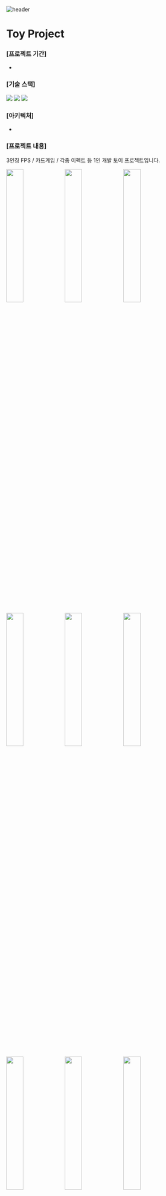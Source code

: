 ![header](https://capsule-render.vercel.app/api?type=waving&color=auto&height=200&section=header&text=Toy_Project&fontSize=60)

# Toy Project

### [프로젝트 기간]
-

### [기술 스택]
<img src="https://img.shields.io/badge/Unreal Engine-000000?style=flat-square&logo=Unreal Engine&logoColor=white"/>  <img src="https://img.shields.io/badge/C++-00599C?style=flat-square&logo=C++&logoColor=white"/>  <img src="https://img.shields.io/badge/Blueprint-137CBD?style=flat-square&logo=Blueprint&logoColor=white"/>

### [아키텍처]
-

### [프로젝트 내용]
3인칭 FPS / 카드게임 / 각종 이펙트 등 1인 개발 토이 프로젝트입니다.

<img width="30%" src="https://user-images.githubusercontent.com/90584581/197500588-65c33b88-0cd0-467d-9dc0-9e52e25c39d4.png"/>  <img width="30%" src="https://user-images.githubusercontent.com/90584581/197500597-d9a12ac5-efc8-451e-ae45-a117d764dcba.png"/>  <img width="30%" src="https://user-images.githubusercontent.com/90584581/197500600-d36ebeb5-5323-4042-8214-a5dceb62cd6e.png"/>
<img width="30%" src="https://user-images.githubusercontent.com/90584581/197500607-226473b3-48a5-4bf0-a8e4-bca057cfa75e.png"/>  <img width="30%" src="https://user-images.githubusercontent.com/90584581/197500611-41fd1c62-b6e9-4f38-be68-872050d7cb6c.png"/>  <img width="30%" src="https://user-images.githubusercontent.com/90584581/197500612-b594b313-577c-4586-9bb4-668a2135d823.png"/>
<img width="30%" src="https://user-images.githubusercontent.com/90584581/197500570-49ce4798-e347-48ec-9562-b06c990e18ce.png"/>  <img width="30%" src="https://user-images.githubusercontent.com/90584581/197500575-832d327d-259f-4e77-833f-75cb3d52f0d5.png"/>  <img width="30%" src="https://user-images.githubusercontent.com/90584581/197500582-80822f34-cbe6-49db-83ab-bc7aadbc9bd1.png"/>

### [프로젝트 투입 인원]
개발자 1

## [주요 코드]
### [먼저 3인칭 FPS 코드 분석입니다.]
#### Fire
Fire 기능은 "Set Timer By Event" 함수를 이용해 연사가 가능하게 했으며 "LineTraceForObject"함수를 통해 데미지 처리를 했습니다.\
<img width="60%" src="https://user-images.githubusercontent.com/90584581/197504178-d04f3899-14ef-4438-a754-0741a62f6605.png"/>
<img width="60%" src="https://user-images.githubusercontent.com/90584581/197504184-5a40cb97-85bd-44f9-b11b-4aac2217c126.png"/>

#### Reload
Reload 기능은 몽타주 기능을 이용하여 본의 "Spine"을 기준으로 상체만 Reload 애니메이션되게 구현했습니다.
<img width="60%" src="https://user-images.githubusercontent.com/90584581/197505019-1d03c790-e841-460f-91ad-8e94dbb0ec3c.png"/>


#### Weapon Drop
무기는 Datatable로 지정 위치에 생성되도록 기능을 구현하였습니다.
<img width="60%" src="https://user-images.githubusercontent.com/90584581/197505787-77d59a8e-6fa8-4e5f-bdbf-49db4e6e0e62.png"/>
<img width="60%" src="https://user-images.githubusercontent.com/90584581/197505779-99ca8ce8-c0de-42fc-b103-4c0b822fe13e.png"/>

#### AI
AI를 구성하는 Behavior Tree입니다. NPC 시야 안에 있거나 주변에서 소리를 인식하면 캐릭터를 향해 따라오며 사격합니다.
<img width="60%" src="https://user-images.githubusercontent.com/90584581/197506060-e2859e26-5b51-4ca9-aa2d-1ce7f9b8ce1b.png"/>


### [다음으로 Card Game 코드 분석입니다.]
#### Spawn Random location
카드들이 지정된 자리에 랜덤하게 스폰되도록 구현했습니다.
<img width="60%" src="https://user-images.githubusercontent.com/90584581/197508330-c8ae11a0-19b3-4a30-b4f1-e7460480f817.png"/>

#### Number Compare
각 카드별로 정해져있는 고유 넘버를 통해서 비교하고 맞으면 사라집니다.
<img width="60%" src="https://user-images.githubusercontent.com/90584581/197508567-bd6ffe0e-c9ec-4b63-a43d-c0415f083509.png"/>

### [마지막으로 VFX 코드 분석입니다.]
#### World outline
대상의 Outline만을 렌더링해주는 머티리얼을 설정하고 "PostProcessVolume"에 적용한 후 캐릭터에서 머티리얼의 파라미터를 조절하여 구현했습니다.\
<img width="60%" src="https://user-images.githubusercontent.com/90584581/197510087-c8036fd7-4669-46e8-ab88-a80556641a83.png"/>
<img width="60%" src="https://user-images.githubusercontent.com/90584581/197510187-441c589c-4d19-4819-ace0-146619ae787d.png"/>

#### Teleport
마우스 커서의 Hit result location을 통해서 Path를 만들어주고 그곳을 따라 움직이도록 설정했습니다. 도착시 이펙트가 터집니다.
<img width="60%" src="https://user-images.githubusercontent.com/90584581/197510844-9bb9d51c-d28b-4e46-9b0b-0f7c620f3886.png"/>
<img width="60%" src="https://user-images.githubusercontent.com/90584581/197510838-a46ea943-4ebc-4198-9be1-51bed3497b6f.png"/>

#### Character Effect
Niagara Particle System을 이용하여 지정된 캐릭터의 본 위치에 파티클이 생성되도록 구현했습니다.
<img width="60%" src="https://user-images.githubusercontent.com/90584581/197511174-866db9c5-c298-4e4c-891d-4c0f0b5cc639.png"/>
<img width="60%" src="https://user-images.githubusercontent.com/90584581/197511183-418b5156-9993-46a1-9f99-60cfcc49d8cb.png"/>

![Footer](https://capsule-render.vercel.app/api?type=waving&color=auto&height=200&section=footer)
